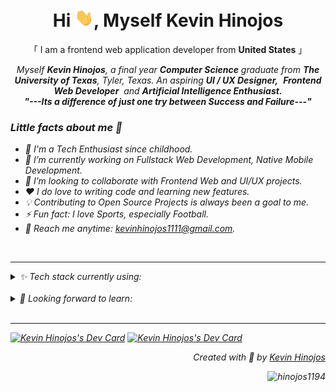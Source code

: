 <h1 align="center">Hi <img src="https://raw.githubusercontent.com/ABSphreak/ABSphreak/master/gifs/Hi.gif" width="30px">, Myself Kevin Hinojos</h1>
<p align="center">
  <!-- <a href="https://github.com/Ratheshan03/readme-typing-svg"><img src="https://readme-typing-svg.herokuapp.com?lines=Computer+Science+Undergraduate;UI+/+UX+Designer;Full+Stack+Web+Developer;Aspiring+Learner&center=true&width=500&height=50"></a> -->
    「 I am a frontend web application developer from <b>United States</b> 」
</p>

<p align="center">
  <em>
    Myself <b>Kevin Hinojos</b>, a final year <b>Computer Science</b> graduate from <b>The University of Texas</b>, Tyler, Texas.
    An aspiring <b>UI / UX Designer,</b>&nbsp; <b>Frontend Web Developer</b>&nbsp; and <b> Artificial Intelligence Enthusiast.</b> 
  <br>
  <b><i>"---Its a difference of just one try between Success and Failure---"</i></b>
</p>

<h3>Little facts about me 🧑</h3>

- 🧞 I'm a Tech Enthusiast since childhood.
- 🔭 I’m currently working on Fullstack Web Development, Native Mobile Development.
- 👯 I’m looking to collaborate with Frontend Web and UI/UX projects.
- ❤️ I do love to writing code and learning new features.
- 💡 Contributing to Open Source Projects is always been a goal to me.
- ⚡ Fun fact: I love Sports, especially Football.
- 📧 Reach me anytime: kevinhinojos1111@gmail.com.
<br>

---

<details>
<summary>
  ✨ Tech stack currently using:
</summary>
   <br>
<code><a href="https://www.oracle.com/java/" target="_blank"><img height="30" src="https://www.vectorlogo.zone/logos/java/java-icon.svg"></a></code>
<code><a href="https://www.javascript.com/" target="_blank"><img height="30" src="https://raw.githubusercontent.com/devicons/devicon/master/icons/javascript/javascript-plain.svg"></a></code>
<code><a href="https://www.typescriptlang.org/" target="_blank"><img height="30" src="https://www.vectorlogo.zone/logos/typescriptlang/typescriptlang-icon.svg" alt="TypeScript"></a></code>
<code><a href="https://reactjs.org/" target="_blank"><img height="30" src="https://www.vectorlogo.zone/logos/reactjs/reactjs-icon.svg"></a></code>
<code><a href="https://nextjs.org/" target="_blank"><img height="30" src="https://upload.wikimedia.org/wikipedia/commons/thumb/1/10/Cib-next-js_%28CoreUI_Icons_v1.0.0%29.svg/120px-Cib-next-js_%28CoreUI_Icons_v1.0.0%29.svg.png"></a></code>
<code><a href="https://www.w3schools.com/html/" target="_blank"><img height="30" src="https://www.vectorlogo.zone/logos/w3_html5/w3_html5-icon.svg"></a></code>
<code><a href="https://www.w3schools.com/css/" target="_blank"><img height="30" src="https://raw.githubusercontent.com/devicons/devicon/master/icons/css3/css3-original.svg"></a></code>
<code><a href="https://www.netlify.com/" target="_blank"><img src="https://www.vectorlogo.zone/logos/netlify/netlify-icon.svg" alt="netlify"  height="30"></a></code>
<code><a href="https://redux.js.org" target="_blank"> <img src="https://raw.githubusercontent.com/devicons/devicon/master/icons/redux/redux-original.svg" alt="redux" height="30"></a></code>
<code><a href="https://sass-lang.com" target="_blank"> <img src="https://raw.githubusercontent.com/devicons/devicon/master/icons/sass/sass-original.svg" alt="sass"  height="30"></a></code>
<code><a href="https://getbootstrap.com/" target="_blank"><img height="30" src="https://upload.wikimedia.org/wikipedia/commons/thumb/b/b2/Bootstrap_logo.svg/512px-Bootstrap_logo.svg.png?20210507000024"></a></code>
 <code> <a href="https://tailwindcss.com/" target="_blank"> <img src="https://www.vectorlogo.zone/logos/tailwindcss/tailwindcss-icon.svg" alt="tailwind" height="30"/> </a> </code>
<code><a href="https://nodejs.org/en/" target="_blank"><img height="30" src="https://www.vectorlogo.zone/logos/nodejs/nodejs-icon.svg"></a></code>
<code><a href="https://flutter.dev/" target="_blank"><img height="30" src="https://www.vectorlogo.zone/logos/flutterio/flutterio-icon.svg"></a></code>
<code><a href="https://git-scm.com/" target="_blank"><img height="30" src="https://www.vectorlogo.zone/logos/git-scm/git-scm-icon.svg"></a></code>
</details>
<br>

<details>
<summary>
  🌱 Looking forward to learn:
</summary>
   <br>
<code><a href="https://cloud.google.com/" target="_blank"><img height="30" src="https://www.vectorlogo.zone/logos/google_cloud/google_cloud-icon.svg"></a></code>
<code><a href="https://analytics.google.com/" target="_blank"><img height="30" src="https://www.vectorlogo.zone/logos/google_analytics/google_analytics-icon.svg"></a></code>
<code><a href="https://www.tensorflow.org/" target="_blank"><img height="30" src="https://www.vectorlogo.zone/logos/tensorflow/tensorflow-icon.svg"></a></code>
<!-- <code><a href="https://reactnative.dev/" target="_blank"><img height="30" src="https://www.vectorlogo.zone/logos/reactjs/reactjs-icon.svg"></a></code> -->
<code><a href="https://aws.amazon.com/" target="_blank"><img height="30" src="https://www.vectorlogo.zone/logos/amazon_aws/amazon_aws-icon.svg"></a></code>
</details>
<br>

---
<div>
<a class="display: inline" href="https://app.daily.dev/kevinhinojos"><img src="https://api.daily.dev/devcards/8e68684b22f34433b05a58a026a6de3a.png?r=6wy" width="400" alt="Kevin Hinojos's Dev Card"/></a>
<a class="display: inline" href="https://app.daily.dev/kevinhinojos"><img src="https://api.daily.dev/devcards/8e68684b22f34433b05a58a026a6de3a.png?r=5fj" width="400" alt="Kevin Hinojos's Dev Card"/></a>
</div>
  
<p align="right" > Created with 🧡 by <a href="https://github.com/hinojos1194">Kevin Hinojos</a></p>
<p align="right" > <img src="https://komarev.com/ghpvc/?username=omunite215&label=Profile%20views&color=0e75b6&style=flat" alt="hinojos1194" /> </p>
